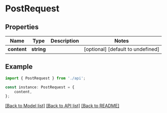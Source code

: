 # PostRequest


## Properties

Name | Type | Description | Notes
------------ | ------------- | ------------- | -------------
**content** | **string** |  | [optional] [default to undefined]

## Example

```typescript
import { PostRequest } from './api';

const instance: PostRequest = {
    content,
};
```

[[Back to Model list]](../README.md#documentation-for-models) [[Back to API list]](../README.md#documentation-for-api-endpoints) [[Back to README]](../README.md)
